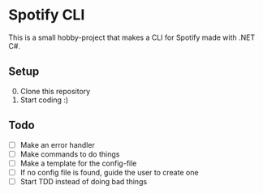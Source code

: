 # Spotify CLI

This is a small hobby-project that makes a CLI for Spotify made with .NET C#.

## Setup
0. Clone this repository
1. Start coding :)

## Todo

- [ ] Make an error handler
- [ ] Make commands to do things
- [ ] Make a template for the config-file
- [ ] If no config file is found, guide the user to create one
- [ ] Start TDD instead of doing bad things